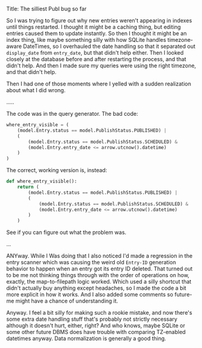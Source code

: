 Title: The silliest Publ bug so far

So I was trying to figure out why new entries weren't appearing in indexes until
things restarted. I thought it might be a caching thing, but editing entries caused
them to update instantly. So then I thought it might be an index thing, like maybe
something silly with how SQLite handles timezone-aware DateTimes, so I overhauled
the date handling so that it separated out `display_date` from `entry_date`, but
that didn't help either. Then I looked closely at the database before and after
restarting the process, and that didn't help. And then I made sure my queries
were using the right timezone, and that didn't help.

Then I had one of those moments where I yelled with a sudden realization about
what I did wrong.

.....

The code was in the query generator. The bad code:

```python
where_entry_visible = (
    (model.Entry.status == model.PublishStatus.PUBLISHED) |
    (
        (model.Entry.status == model.PublishStatus.SCHEDULED) &
        (model.Entry.entry_date <= arrow.utcnow().datetime)
    )
)
```

The correct, working version is, instead:

```python
def where_entry_visible():
    return (
        (model.Entry.status == model.PublishStatus.PUBLISHED) |
        (
            (model.Entry.status == model.PublishStatus.SCHEDULED) &
            (model.Entry.entry_date <= arrow.utcnow().datetime)
        )
    )
```

See if you can figure out what the problem was.

...

ANYway. While I Was doing that I also noticed I'd made a regression in the
entry scanner which was causing the weird old `Entry-ID` generation behavior
to happen when an entry got its entry ID deleted. That turned out to be me
not thinking things through with the order of operations on how, exactly, the
map-to-filepath logic worked. Which used a silly shortcut that didn't actually
buy anything except headaches, so I made the code a bit more explicit in how
it works. And I also added some comments so future-me might have a chance of
understanding it.

Anyway. I feel a bit silly for making such a rookie mistake, and now there's some
extra date handling stuff that's probably not strictly necessary although it doesn't
hurt, either, right? And who knows, maybe SQLite or some other future DBMS
does have trouble with comparing TZ-enabled datetimes anyway. Data normalization
is generally a good thing.
